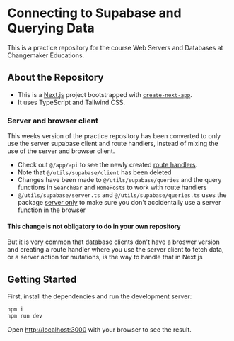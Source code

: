 # Connecting to Supabase and Querying Data

This is a practice repository for the course Web Servers and Databases at Changemaker Educations.

## About the Repository

- This is a [Next.js](https://nextjs.org) project bootstrapped with [`create-next-app`](https://nextjs.org/docs/app/api-reference/cli/create-next-app).
- It uses TypeScript and Tailwind CSS.

### Server and browser client

This weeks version of the practice repository has been converted to only use the server supabase client and route handlers, instead of mixing the use of the server and browser client.

- Check out `@/app/api` to see the newly created [route handlers](https://nextjs.org/docs/app/building-your-application/routing/route-handlers).
- Note that `@/utils/supabase/client` has been deleted
- Changes have been made to `@/utils/supabase/queries` and the query functions in `SearchBar` and `HomePosts` to work with route handlers
- `@/utils/supabase/server.ts` and `@/utils/supabase/queries.ts` uses the package [server only](https://www.npmjs.com/package/server-only) to make sure you don't accidentally use a server function in the browser

#### This change is not obligatory to do in your own repository

But it is very common that database clients don't have a broswer version and creating a route handler where you use the server client to fetch data, or a server action for mutations, is the way to handle that in Next.js

## Getting Started

First, install the dependencies and run the development server:

```bash
npm i
npm run dev
```

Open [http://localhost:3000](http://localhost:3000) with your browser to see the result.
